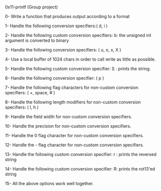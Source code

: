 0x11-printf (Group project)

0- Write a function that produces output according to a format

1- Handle the following conversion specifiers:( d, i )

2- Handle the following custom conversion specifiers:
	b: the unsigned int argument is converted to binary

3- Handle the following conversion specifiers: ( u, o, x, X )

4- Use a local buffer of 1024 chars in order to call write as little as possible.

5- Handle the following custom conversion specifier:
	S : prints the string.

6- Handle the following conversion specifier: ( p )

7- Handle the following flag characters for non-custom conversion specifiers: ( +, space, # )

8- Handle the following length modifiers for non-custom conversion specifiers: ( l, h )

9- Handle the field width for non-custom conversion specifiers.

10- Handle the precision for non-custom conversion specifiers.

11- Handle the 0 flag character for non-custom conversion specifiers.

12- Handle the - flag character for non-custom conversion specifiers.

13- Handle the following custom conversion specifier:
	r : prints the reversed string

14- Handle the following custom conversion specifier:
	R: prints the rot13'ed string

15- All the above options work well together.
